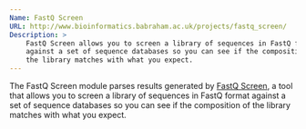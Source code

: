 ```yaml
---
Name: FastQ Screen
URL: http://www.bioinformatics.babraham.ac.uk/projects/fastq_screen/
Description: >
    FastQ Screen allows you to screen a library of sequences in FastQ format
    against a set of sequence databases so you can see if the composition of
    the library matches with what you expect.
---
```


The FastQ Screen module parses results generated by
[FastQ Screen](http://www.bioinformatics.babraham.ac.uk/projects/fastq_screen/),
a tool that allows you to screen a library of sequences in FastQ format
against a set of sequence databases so you can see if the composition of
the library matches with what you expect.